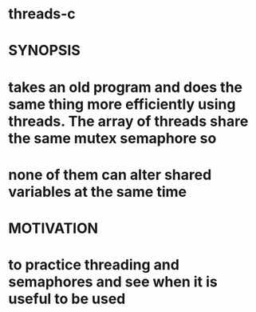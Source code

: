 # threads-c

# SYNOPSIS
# takes an old program and does the same thing more efficiently using threads. The array of threads share the same mutex semaphore so 
# none of them can alter shared variables at the same time

# MOTIVATION
# to practice threading and semaphores and see when it is useful to be used
